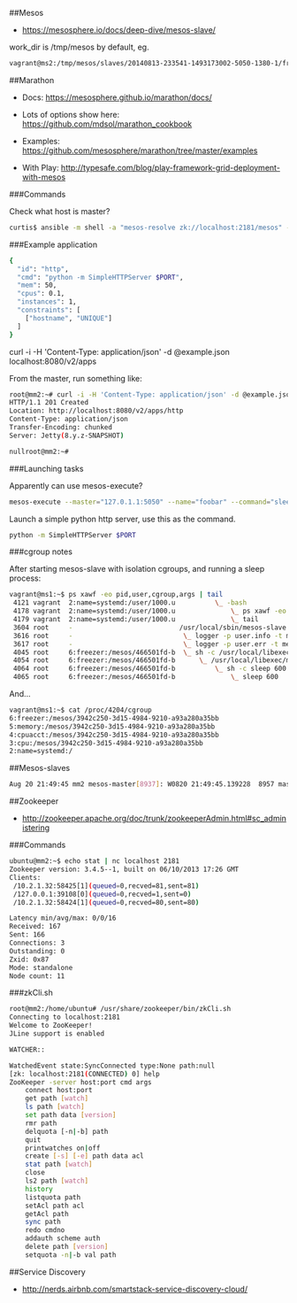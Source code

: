 ##Mesos

* https://mesosphere.io/docs/deep-dive/mesos-slave/

work_dir is /tmp/mesos by default, eg.

```bash
vagrant@ms2:/tmp/mesos/slaves/20140813-233541-1493173002-5050-1380-1/frameworks/20140812-191817-1526727434-5050-12744-0000/executors/py-http2.82f917c0-2400-11e4-9b9c-0800272ca238/runs/latest$
```

##Marathon

* Docs: https://mesosphere.github.io/marathon/docs/

* Lots of options show here: https://github.com/mdsol/marathon_cookbook
* Examples: https://github.com/mesosphere/marathon/tree/master/examples
* With Play: http://typesafe.com/blog/play-framework-grid-deployment-with-mesos

###Commands

Check what host is master?

```bash
curtis$ ansible -m shell -a "mesos-resolve zk://localhost:2181/mesos" -i shooz.py mesos_masters
```

###Example application

```bash
{
  "id": "http",
  "cmd": "python -m SimpleHTTPServer $PORT",
  "mem": 50,
  "cpus": 0.1,
  "instances": 1,
  "constraints": [
    ["hostname", "UNIQUE"]
  ]
}
```

curl -i -H 'Content-Type: application/json' -d @example.json localhost:8080/v2/apps

From the master, run something like:

```bash
root@mm2:~# curl -i -H 'Content-Type: application/json' -d @example.json localhost:8080/v2/apps
HTTP/1.1 201 Created
Location: http://localhost:8080/v2/apps/http
Content-Type: application/json
Transfer-Encoding: chunked
Server: Jetty(8.y.z-SNAPSHOT)

nullroot@mm2:~#
```

###Launching tasks

Apparently can use mesos-execute?

```bash
mesos-execute --master="127.0.1.1:5050" --name="foobar" --command="sleep 5"
```

Launch a simple python http server, use this as the command.

```bash
python -m SimpleHTTPServer $PORT
```

###cgroup notes

After starting mesos-slave with isolation cgroups, and running a sleep process:

```bash
vagrant@ms1:~$ ps xawf -eo pid,user,cgroup,args | tail
 4121 vagrant  2:name=systemd:/user/1000.u          \_ -bash
 4178 vagrant  2:name=systemd:/user/1000.u              \_ ps xawf -eo pid,user,cgroup,args
 4179 vagrant  2:name=systemd:/user/1000.u              \_ tail
 3604 root     -                           /usr/local/sbin/mesos-slave --master=zk://10.3.0.89:2181,10.3.0.90:2181,10.3.0.91:2181/mesos --ip=10.3.0.92 --log_dir=/var/log/mesos --hostname=10.3.0.92 --isolation=cgroups
 3616 root     -                            \_ logger -p user.info -t mesos-slave[3604]
 3617 root     -                            \_ logger -p user.err -t mesos-slave[3604]
 4045 root     6:freezer:/mesos/466501fd-b  \_ sh -c /usr/local/libexec/mesos/mesos-executor
 4054 root     6:freezer:/mesos/466501fd-b      \_ /usr/local/libexec/mesos/mesos-executor
 4064 root     6:freezer:/mesos/466501fd-b          \_ sh -c sleep 600
 4065 root     6:freezer:/mesos/466501fd-b              \_ sleep 600
 ```

 And...

 ```bash
 vagrant@ms1:~$ cat /proc/4204/cgroup
6:freezer:/mesos/3942c250-3d15-4984-9210-a93a280a35bb
5:memory:/mesos/3942c250-3d15-4984-9210-a93a280a35bb
4:cpuacct:/mesos/3942c250-3d15-4984-9210-a93a280a35bb
3:cpu:/mesos/3942c250-3d15-4984-9210-a93a280a35bb
2:name=systemd:/
```

##Mesos-slaves

```bash
Aug 20 21:49:45 mm2 mesos-master[8937]: W0820 21:49:45.139228  8957 master.cpp:2745] Shutting down slave 20140820-205713-2130706954-5050-8937-59 at slave(1)@10.2.0.160:5051 (10.2.0.160) with message 'health check timed out'
```

##Zookeeper

* http://zookeeper.apache.org/doc/trunk/zookeeperAdmin.html#sc_administering

###Commands

```bash
ubuntu@mm2:~$ echo stat | nc localhost 2181
Zookeeper version: 3.4.5--1, built on 06/10/2013 17:26 GMT
Clients:
 /10.2.1.32:58425[1](queued=0,recved=81,sent=81)
 /127.0.0.1:39108[0](queued=0,recved=1,sent=0)
 /10.2.1.32:58424[1](queued=0,recved=80,sent=80)

Latency min/avg/max: 0/0/16
Received: 167
Sent: 166
Connections: 3
Outstanding: 0
Zxid: 0x87
Mode: standalone
Node count: 11
```

###zkCli.sh

```bash
root@mm2:/home/ubuntu# /usr/share/zookeeper/bin/zkCli.sh
Connecting to localhost:2181
Welcome to ZooKeeper!
JLine support is enabled

WATCHER::

WatchedEvent state:SyncConnected type:None path:null
[zk: localhost:2181(CONNECTED) 0] help
ZooKeeper -server host:port cmd args
	connect host:port
	get path [watch]
	ls path [watch]
	set path data [version]
	rmr path
	delquota [-n|-b] path
	quit
	printwatches on|off
	create [-s] [-e] path data acl
	stat path [watch]
	close
	ls2 path [watch]
	history
	listquota path
	setAcl path acl
	getAcl path
	sync path
	redo cmdno
	addauth scheme auth
	delete path [version]
	setquota -n|-b val path
```

##Service Discovery

* http://nerds.airbnb.com/smartstack-service-discovery-cloud/
